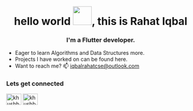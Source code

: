 

<h1 align="center">hello world <img src="https://c.tenor.com/buk21FwYeHsAAAAC/earth-dance.gif" width="50px">, this is Rahat Iqbal</h1>
<h3 align="center">I'm a Flutter developer.</h3>

-  Eager to learn Algorithms and Data Structures more.
-  Projects I have worked on can be found here.
-  Want to reach me? 📫 iqbalrahatcse@outlook.com

<h3 align="left">Lets get connected</h3>
<p align="left">
<a href="https://twitter.com/iqbalrahatcse" target="blank"><img align="center" src="https://cdn.jsdelivr.net/npm/simple-icons@3.0.1/icons/twitter.svg" alt="khushboogoel01" height="30" width="40" /></a>
<a href="https://linkedin.com/in/rahat-iqbal-81b4771bb" target="blank"><img align="center" src="https://cdn.jsdelivr.net/npm/simple-icons@3.0.1/icons/linkedin.svg" alt="khushboogoel01" height="30" width="40" /></a>
</p>

<!---
Rahat-Iqbal-git/Rahat-Iqbal-git is a ✨ special ✨ repository because its `README.md` (this file) appears on your GitHub profile.
You can click the Preview link to take a look at your changes.
--->
